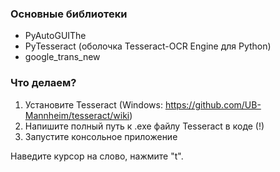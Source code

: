 ### Основные библиотеки
- PyAutoGUIThe
- PyTesseract (оболочка Tesseract-OCR Engine для Python)
- google_trans_new

### Что делаем?
1. Установите Tesseract (Windows: https://github.com/UB-Mannheim/tesseract/wiki)
2. Напишите полный путь к .exe файлу Tesseract в коде (!)
3. Запустите консольное приложение

Наведите курсор на слово, нажмите "t".
